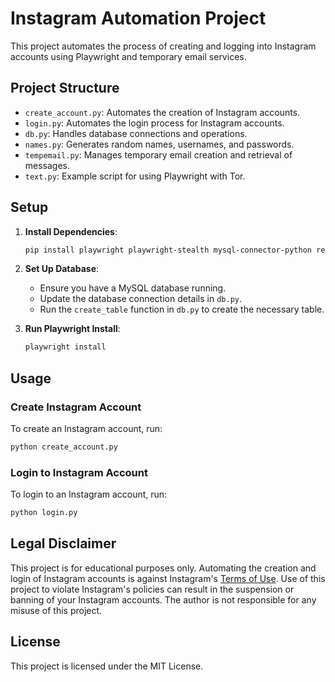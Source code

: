 # Instagram Automation Project

This project automates the process of creating and logging into Instagram accounts using Playwright and temporary email services.

## Project Structure

- `create_account.py`: Automates the creation of Instagram accounts.
- `login.py`: Automates the login process for Instagram accounts.
- `db.py`: Handles database connections and operations.
- `names.py`: Generates random names, usernames, and passwords.
- `tempemail.py`: Manages temporary email creation and retrieval of messages.
- `text.py`: Example script for using Playwright with Tor.

## Setup

1. **Install Dependencies**:
    ```sh
    pip install playwright playwright-stealth mysql-connector-python requests stem
    ```

2. **Set Up Database**:
    - Ensure you have a MySQL database running.
    - Update the database connection details in `db.py`.
    - Run the `create_table` function in `db.py` to create the necessary table.

3. **Run Playwright Install**:
    ```sh
    playwright install
    ```

## Usage

### Create Instagram Account

To create an Instagram account, run:
```sh
python create_account.py
```

### Login to Instagram Account

To login to an Instagram account, run:
```sh
python login.py
```

## Legal Disclaimer

This project is for educational purposes only. Automating the creation and login of Instagram accounts is against Instagram's [Terms of Use](https://help.instagram.com/581066165581870). Use of this project to violate Instagram's policies can result in the suspension or banning of your Instagram accounts. The author is not responsible for any misuse of this project.

## License

This project is licensed under the MIT License.